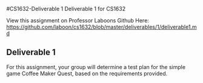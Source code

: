 #CS1632-Deliverable 1
Deliverable 1 for CS1632

View this assignment on Professor Laboons Github Here: https://github.com/laboon/cs1632/blob/master/deliverables/1/deliverable1.md

## Deliverable 1

For this assignment, your group will determine a test plan for the simple game Coffee Maker Quest, based on the requirements provided.
